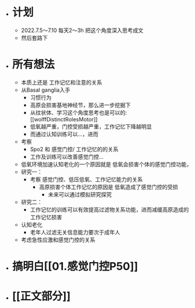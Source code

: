 - # 计划
	- 2022.7.5～7.10 每天2～3h 把这个角度深入思考成文
	- 然后套路下
- # 所有想法
	- 本质上还是 工作记忆和注意的关系
	- 从Basal ganglia入手
		- 习惯行为
		- 高原会损害基地神经节，那么进一步挖掘下
		- 从纹状体、学习这个角度思考也是可以的:[[wolffDistinctRolesMotor]]
		- 低氧越严重，门控受损越严重，工作记忆下降越明显
		- 而通过认知训练可以...，进而
	-  考察
		- Spo2 和 感觉门控/ 工作记忆的的关系
		- 工作及训练可以改善感觉门控...
	- 低氧环境加速认知老化的一个原因就是 低氧会损害个体的感觉门控功能，
	- 研究一：
		- 考察 感觉门控、低压低氧、工作记忆能力的关系
			- 高原损害个体工作记忆的原因是 低氧造成了感觉门控的受损
				- 未来可以通过模拟研究探究
	- 研究二：
		- 工作记忆的训练可以有效提高过滤物关系功能，进而减缓高原造成的工作记忆损害
	- 认知老化
		- 老年人过滤无关信息能力要次于成年人
	- 考虑急性应激和感觉门控的关系
- # 搞明白[[01.感觉门控P50]]
- # [[正文部分]]